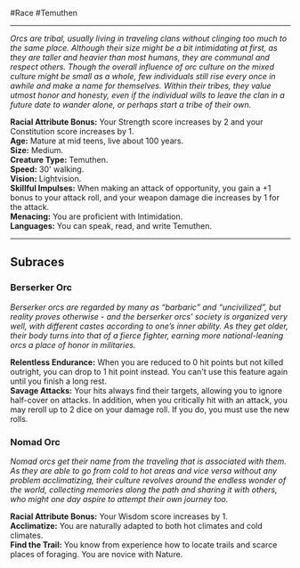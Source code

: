 #Race #Temuthen
- - -
_Orcs are tribal, usually living in traveling clans without clinging too much to the same place. Although their size might be a bit intimidating at first, as they are taller and heavier than most humans, they are communal and respect others. Though the overall influence of orc culture on the mixed culture might be small as a whole, few individuals still rise every once in awhile and make a name for themselves. Within their tribes, they value utmost honor and honesty, even if the individual wills to leave the clan in a future date to wander alone, or perhaps start a tribe of their own._
 
**Racial Attribute Bonus:** Your Strength score increases by 2 and your Constitution score increases by 1.  
**Age:** Mature at mid teens, live about 100 years.  
**Size:** Medium.  
**Creature Type:** Temuthen.  
**Speed:** 30' walking.  
**Vision:** Lightvision.  
**Skillful Impulses:** When making an attack of opportunity, you gain a +1 bonus to your attack roll, and your weapon damage die increases by 1 for the attack.  
**Menacing:** You are proficient with Intimidation.  
**Languages:** You can speak, read, and write Temuthen.
- - -
## Subraces
### Berserker Orc
 
_Berserker orcs are regarded by many as “barbaric” and “uncivilized”, but reality proves otherwise - and the berserker orcs’ society is organized very well, with different castes according to one’s inner ability. As they get older, their body turns into that of a fierce fighter, earning more national-leaning orcs a place of honor in militaries._
 
**Relentless Endurance:** When you are reduced to 0 hit points but not killed outright, you can drop to 1 hit point instead. You can't use this feature again until you finish a long rest.  
**Savage Attacks:** Your hits always find their targets, allowing you to ignore half-cover on attacks. In addition, when you critically hit with an attack, you may reroll up to 2 dice on your damage roll. If you do, you must use the new rolls.
 
### Nomad Orc
 
_Nomad orcs get their name from the traveling that is associated with them. As they are able to go from cold to hot areas and vice versa without any problem acclimatizing, their culture revolves around the endless wonder of the world, collecting memories along the path and sharing it with others, who might one day aspire to attempt their own journey too._
 
**Racial Attribute Bonus:** Your Wisdom score increases by 1.  
**Acclimatize:** You are naturally adapted to both hot climates and cold climates.  
**Find the Trail:** You know from experience how to locate trails and scarce places of foraging. You are novice with Nature.